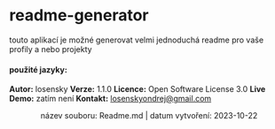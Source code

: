 
# **readme-generator** #

touto aplikací je možné generovat velmi jednoduchá readme pro vaše profily a nebo projekty 

#### použité jazyky: ###  

**Autor:** losensky
**Verze:** 1.1.0
**Licence:** Open Software License 3.0 
**Live Demo:** zatím není 
**Kontakt:**  losenskyondrej@gmail.com

<p align="center"> název souboru: Readme.md |  datum vytvoření: 2023-10-22 </p>

    